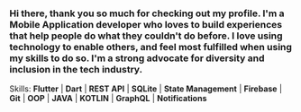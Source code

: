 ### Hi there, thank you so much for checking out my profile. I'm a Mobile Application developer who loves to build experiences that help people do what they couldn't do before. I love using technology to enable others, and feel most fulfilled when using my skills to do so. I'm a strong advocate for diversity and inclusion in the tech industry.

Skills: 
**Flutter** | **Dart** | **REST API** | **SQLite** | **State Management** | 
**Firebase** | **Git** | **OOP** | **JAVA** | **KOTLIN** | **GraphQL** | **Notifications**
